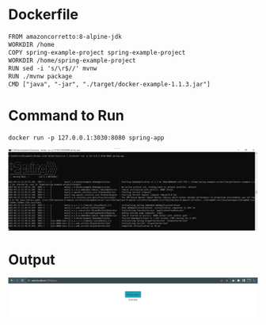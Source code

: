 # Dockerfile

```
FROM amazoncorretto:8-alpine-jdk
WORKDIR /home
COPY spring-example-project spring-example-project
WORKDIR /home/spring-example-project
RUN sed -i 's/\r$//' mvnw
RUN ./mvnw package
CMD ["java", "-jar", "./target/docker-example-1.1.3.jar"]
```

# Command to Run

```
docker run -p 127.0.0.1:3030:8080 spring-app
```

![Output](Screenshot1.png)

# Output

![Output](Screenshot.png)
